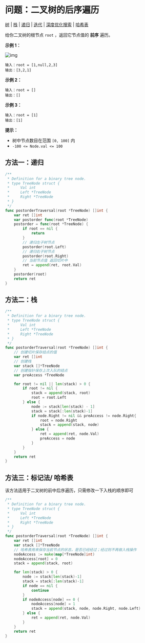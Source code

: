 # 问题：二叉树的后序遍历

[树](/classify/algorithm/基础数据结构-树) | [栈](/classify/algorithm/基础数据结构-栈) | [递归](/classify/algorithm/算法-递归) |  [迭代](/classify/algorithm/算法-迭代) | [深度优化搜索](/classify/algorithm/算法-深度优化搜索) | [哈希表](/classify/algorithm/基础数据结构-哈希表)

给你二叉树的根节点 `root` ，返回它节点值的 **前序** 遍历。

 **示例 1：**

![img](https://assets.leetcode.com/uploads/2020/09/15/inorder_1.jpg)

```
输入：root = [1,null,2,3]
输出：[3,2,1]
```

**示例 2：**

```
输入：root = []
输出：[]
```

**示例 3：**

```
输入：root = [1]
输出：[1]
```

**提示：**

- 树中节点数目在范围 `[0, 100]` 内
- `-100 <= Node.val <= 100`

## 方法一：递归

```go
/**
 * Definition for a binary tree node.
 * type TreeNode struct {
 *     Val int
 *     Left *TreeNode
 *     Right *TreeNode
 * }
 */
func postorderTraversal(root *TreeNode) []int {
    var ret []int
    var postorder func(root *TreeNode)
    postorder = func(root *TreeNode) {
        if root == nil {
            return
        }
        // 递归左子树节点
        postorder(root.Left)
        // 递归右子树节点
        postorder(root.Right)
        // 当前节点值 返回切片中
        ret = append(ret, root.Val)
    }
    postorder(root)
    return ret
}
```

## 方法二：栈

```go
/**
 * Definition for a binary tree node.
 * type TreeNode struct {
 *     Val int
 *     Left *TreeNode
 *     Right *TreeNode
 * }
 */
func postorderTraversal(root *TreeNode) []int {
    // 创建切片保存结点的值
    var ret []int
    // 创建栈
    var stack []*TreeNode
    // 创建指针保存上次入队的结点
    var preAccess *TreeNode

    for root != nil || len(stack) > 0 {
        if root != nil {
            stack = append(stack, root)
            root = root.Left
        } else {
            node := stack[len(stack) - 1]
            stack = stack[:len(stack)-1]
            if node.Right != nil && preAccess != node.Right{
                root = node.Right
                stack = append(stack, node)
            } else {
                ret = append(ret, node.Val)
                preAccess = node
            }
        }
    }
    return ret
}   
```

## 方法三：标记法/ 哈希表

该方法适用于二叉树的前中后序遍历，只需修改一下入栈的顺序即可

```go
/**
 * Definition for a binary tree node.
 * type TreeNode struct {
 *     Val int
 *     Left *TreeNode
 *     Right *TreeNode
 * }
 */
func postorderTraversal(root *TreeNode) []int {
    var ret []int
    var stack []*TreeNode
	// 哈希表用来保存当前节点的状态，是否已经经过；经过则不再做入栈操作
    nodeAccess := make(map[*TreeNode]int)
    nodeAccess[root] = 0
    stack = append(stack, root)

    for len(stack) > 0 {
        node := stack[len(stack)-1]
        stack = stack[:len(stack)-1]
        if node == nil {
            continue
        }
        if nodeAccess[node] == 0 {
            nodeAccess[node] = 1
            stack = append(stack, node, node.Right, node.Left)
        } else {
            ret = append(ret, node.Val)
        }
    } 
    return ret
}
```



